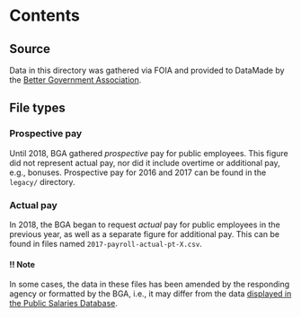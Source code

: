 # Contents

## Source

Data in this directory was gathered via FOIA and provided to DataMade by the [Better Government Association](https://www.bettergov.org/).

## File types

### Prospective pay

Until 2018, BGA gathered _prospective_ pay for public employees. This figure did not represent actual pay, nor did it include overtime or additional pay, e.g., bonuses. Prospective pay for 2016 and 2017 can be found in the `legacy/` directory.

### Actual pay

In 2018, the BGA began to request _actual_ pay for public employees in the previous year, as well as a separate figure for additional pay. This can be found in files named `2017-payroll-actual-pt-X.csv`.

#### ‼️ Note
In some cases, the data in these files has been amended by the responding agency or formatted by the BGA, i.e., it may differ from the data [displayed in the Public Salaries Database](https://salary.bettergov.org).
